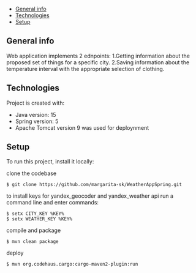 * [General info](#general-info)
* [Technologies](#technologies)
* [Setup](#setup)

## General info
Web application implements 2 ednpoints:
1.Getting information about the proposed set of things for a specific city.
2.Saving information about the temperature interval with the appropriate selection of clothing.
	
## Technologies
Project is created with:
* Java version: 15
* Spring version: 5
* Apache Tomcat version 9 was used for deploynment
	
## Setup
To run this project, install it locally:

clone the codebase
```
$ git clone https://github.com/margarita-sk/WeatherAppSpring.git
```

to install keys for yandex_geocoder and yandex_weather api run a command line and enter commands:
```
$ setx CITY_KEY %KEY%
$ setx WEATHER_KEY %KEY%
```

compile and package
```
$ mvn clean package
```

deploy
```
$ mvn org.codehaus.cargo:cargo-maven2-plugin:run
```

